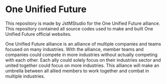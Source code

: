 # One Unified Future
This repository is made by JstMStudio for the One Unified Future alliance. This repository contained all source codes used to make and built One Unified Future official websites. 

One Unified Future alliance is an alliance of multiple companies and teams focused on many industries. With the alliance, member teams and companies could compete in more industries without actually competing with each other. Each ally could solely focus on their industries sector and united together could focus on more industries. This alliance will make an umbrella between all allied members to work together and combat in multiple industries.

